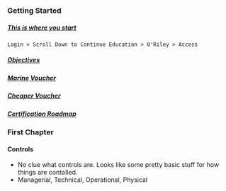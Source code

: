 ### Getting Started
##### [This is where you start](https://dodmwrlibraries.org)
`Login > Scroll Down to Continue Education > O'Riley > Access`
##### [Objectives](https://resources.infosecinstitute.com/globalassets/documents/comptia-security-sy0-601-exam-objectives.pdf)
##### [Marine Voucher](https://www.cool.osd.mil/usmc/voucher_documents/USMC_VoluntaryFundingRequest.pdf)
##### [Cheaper Voucher](https://academic-store.comptia.org/Certification-Vouchers/c/11332?facetValueFilter=tenant~certification:comptia-security%2ctenant~user-type:individual&)
##### [Certification Roadmap](https://pauljerimy.com/security-certification-roadmap/)

### First Chapter
#### Controls
- No clue what controls are. Looks like some pretty basic stuff for how things are contolled.
- Managerial, Technical, Operational, Physical

##### 
